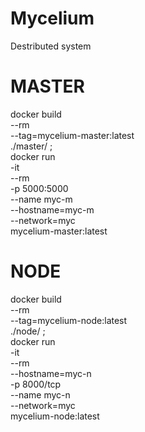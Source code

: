 # Mycelium
Destributed system
 
# MASTER

docker build \
    --rm \
    --tag=mycelium-master:latest \
    ./master/ ;\
docker run \
    -it \
    --rm \
    -p 5000:5000 \
    --name myc-m \
    --hostname=myc-m \
    --network=myc \
    mycelium-master:latest

# NODE

docker build \
    --rm \
    --tag=mycelium-node:latest \
    ./node/ ;\
docker run \
    -it \
    --rm \
    --hostname=myc-n \
    -p 8000/tcp \
    --name myc-n \
    --network=myc \
    mycelium-node:latest